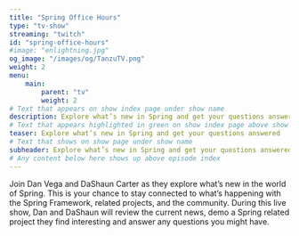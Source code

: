 ```yaml
---
title: "Spring Office Hours"
type: "tv-show"
streaming: "twitch"
id: "spring-office-hours"
#image: "enlightning.jpg"
og_image: "/images/og/TanzuTV.png"
weight: 2
menu:
    main:
        parent: "tv"
        weight: 2
# Text that appears on show index page under show name
description: Explore what’s new in Spring and get your questions answered
# Text that appears highlighted in green on show index page above show name
teaser: Explore what’s new in Spring and get your questions answered
# Text that shows on show page under show name
subheader: Explore what’s new in Spring and get your questions answered
# Any content below here shows up above episode index
---
```


Join Dan Vega and DaShaun Carter as they explore what’s new in the world of Spring. This is your chance to stay connected to what’s happening with the Spring Framework, related projects, and the community. During this live show, Dan and DaShaun will review the current news, demo a Spring related project they find interesting and answer any questions you might have.
